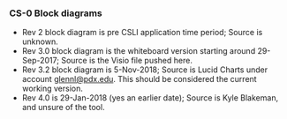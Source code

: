### CS-0 Block diagrams

* Rev 2 block diagram is pre CSLI application time period; Source is unknown.
* Rev 3.0 block diagram is the whiteboard version starting around 29-Sep-2017; Source is the Visio file pushed here.
* Rev 3.2 block diagram is 5-Nov-2018; Source is Lucid Charts under account <glennl@pdx.edu>. This should be considered the current working version.
* Rev 4.0 is 29-Jan-2018 (yes an earlier date); Source is Kyle Blakeman, and unsure of the tool.
